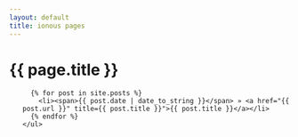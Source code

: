 ```yaml
---
layout: default
title: ionous pages
---
```

<h1>{{ page.title }}</h1>
	<ul class="posts">

	  {% for post in site.posts %}
	    <li><span>{{ post.date | date_to_string }}</span> » <a href="{{ post.url }}" title={{ post.title }}">{{ post.title }}</a></li>
	  {% endfor %}
	</ul>
